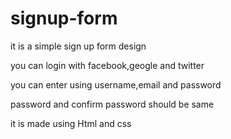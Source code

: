 # signup-form

it is a simple sign up form design

you can login with facebook,geogle and twitter

you can enter using username,email and password

password and confirm password should be same

it is made using Html and css


